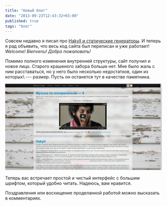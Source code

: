 ```yaml
---
title: "Новый блог"
date: "2013-09-23T12:43:32+03:00"
published: true
tags: "блог"
---
```


Совсем недавно я писал про [Hakyll и статические генераторы](/post/hakyll). И теперь я рад объявить, что весь код сайта
был переписан и уже работает! *Welcome! Bienvenu! Добро пожаловать!*

Помимо полного изменения внутренней структуры, сайт получил и новое лицо. Старого крашеного забора больше нет.
Мне было жаль с ним расставаться, но у него было несколько недостатков, один из которых\ --- размер.
Пусть он останется тут в качестве памятника.

![Старый блог](/images/screenshots/old-site.jpg "Старый блог")

Теперь вас встречает простой и чистый интерфейс с большим шрифтом, который удобно читать. Надеюсь, вам нравится.

Поздравления или восхищение проделанной работой можно высказать в комментариях.
